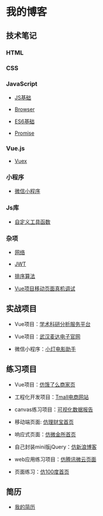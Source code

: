 ﻿# 我的博客

## 技术笔记

### HTML

### CSS

### JavaScript

+ [JS基础](https://github.com/LeoCharles/fe-note/blob/master/JavaScript/JS基础.md)

+ [Browser](https://github.com/LeoCharles/fe-note/blob/master/JavaScript/Browser.md)

+ [ES6基础](https://github.com/LeoCharles/fe-note/blob/master/JavaScript/ES6基础.md)

+ [Promise](https://github.com/LeoCharles/fe-note/blob/master/JavaScript/Promise.md)

### Vue.js
  
+ [Vuex](https://github.com/LeoCharles/fe-note/blob/master/Vue/vuex.md)

### 小程序

+ [微信小程序](https://github.com/LeoCharles/fe-note/blob/master/MP/微信小程序.md)

### Js库

+ [自定义工具函数](https://github.com/LeoCharles/fe-note/blob/master/Lib/utils.js)

### 杂项

+ [网络](https://github.com/LeoCharles/fe-note/blob/master/Notes/网络.md)

+ [JWT](https://github.com/LeoCharles/fe-note/blob/master/Notes/JWT.md)

+ [排序算法](https://github.com/LeoCharles/fe-note/blob/master/Notes/排序.md)

+ [Vue项目移动页面真机调试](https://github.com/LeoCharles/fe-note/blob/master/Notes/Vue项目移动页面真机调试.md)

## 实战项目

+ Vue项目：[学术科研分析服务平台](http://swot.subject.net.cn:2221/index)

+ Vue项目：[武汉麦达电子官网](http://www.metadata.net.cn/)

+ 微信小程序：[小灯电影助手](https://github.com/LeoCharles/movie-helper)

## 练习项目

+ Vue项目：[仿饿了么商家页](https://github.com/LeoCharles/sell)

+ 工程化开发项目：[Tmall电商网站](https://github.com/LeoCharles/Tmall)

+ canvas练习项目：[可视化数据报告](https://leocharles.github.io/h5/)

+ 移动端页面: [仿理财宝首页](https://leocharles.github.io/responsiveWeb/src/)

+ 响应式页面：[仿微金所首页](https://leocharles.github.io/weijinsuo/)

+ 自己封装mini版jQuery：[仿新浪博客](https://leocharles.github.io/blog-demo/blog/index.html)

+ web应用练习项目：[仿腾讯微云页面](https://leocharles.github.io/weiyun/)

+ 页面练习：[仿100度首页](https://leocharles.github.io/100du/index.html)

## 简历

+ [我的简历](https://leocharles.github.io/resume/index.html)
